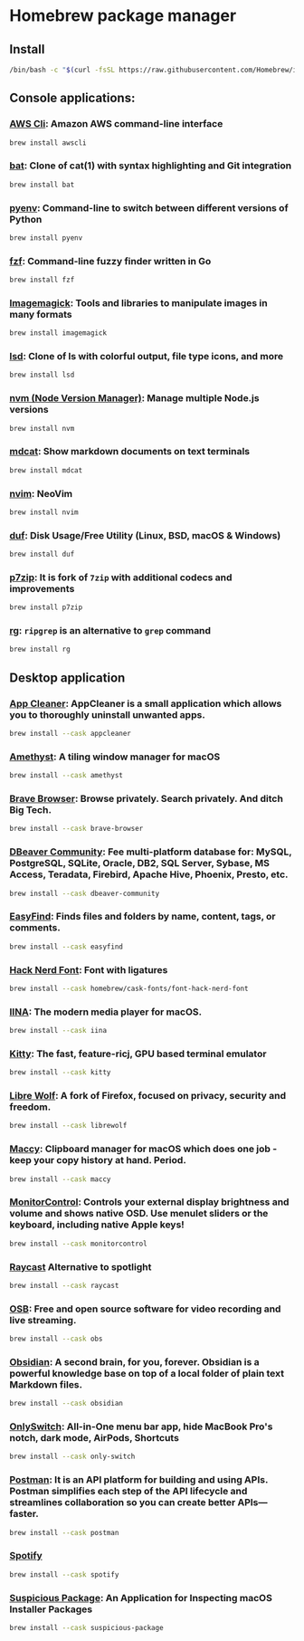 # Homebrew package manager

## Install
```sh
/bin/bash -c "$(curl -fsSL https://raw.githubusercontent.com/Homebrew/install/HEAD/install.sh)"
```

## Console applications:
### **[AWS Cli](https://aws.amazon.com/cli/):** Amazon AWS command-line interface
```sh
brew install awscli
```

### **[bat](https://github.com/sharkdp/bat):** Clone of cat(1) with syntax highlighting and Git integration
```sh
brew install bat
```

### **[pyenv](https://github.com/pyenv/pyenv):** Command-line to switch between different versions of Python
```sh
brew install pyenv
```

### **[fzf](https://github.com/junegunn/fzf):** Command-line fuzzy finder written in Go
```sh
brew install fzf
```

### **[Imagemagick](https://imagemagick.org/index.php):** Tools and libraries to manipulate images in many formats
```sh
brew install imagemagick
```

### **[lsd](https://github.com/Peltoche/lsd):** Clone of ls with colorful output, file type icons, and more
```sh
brew install lsd
```

### **[nvm (Node Version Manager)](https://github.com/nvm-sh/nvm):** Manage multiple Node.js versions
```sh
brew install nvm
```

### **[mdcat](https://github.com/lunaryorn/mdcat):** Show markdown documents on text terminals
```sh
brew install mdcat
```

### **[nvim](https://programacion.net/articulo/cheat_sheet_de_vim_mas_de_100_comandos_1614):** NeoVim
```sh
brew install nvim 
```

### **[duf](https://github.com/muesli/duf/)**: Disk Usage/Free Utility (Linux, BSD, macOS & Windows)
```sh
brew install duf
```

### **[p7zip](https://p7zip.sourceforge.net/)**: It is fork of `7zip` with additional codecs and improvements
```sh
brew install p7zip
```

### **[rg](https://github.com/BurntSushi/ripgrep)**: `ripgrep` is an alternative to `grep` command
```sh
brew install rg
```

## Desktop application
### **[App Cleaner](https://freemacsoft.net/appcleaner/):** AppCleaner is a small application which allows you to thoroughly uninstall unwanted apps.
```sh
brew install --cask appcleaner
```

### **[Amethyst](https://ianyh.com/amethyst/):** A tiling window manager for macOS
```sh
brew install --cask amethyst
```

### **[Brave Browser](https://brave.com/):** Browse privately. Search privately. And ditch Big Tech.
```sh
brew install --cask brave-browser
```

### **[DBeaver Community](https://dbeaver.io/):** Fee multi-platform database for: MySQL, PostgreSQL, SQLite, Oracle, DB2, SQL Server, Sybase, MS Access, Teradata, Firebird, Apache Hive, Phoenix, Presto, etc.
```sh
brew install --cask dbeaver-community
```

### **[EasyFind](https://www.devontechnologies.com/apps/freeware):** Finds files and folders by name, content, tags, or comments.
```sh
brew install --cask easyfind
```

### **[Hack Nerd Font](https://github.com/ryanoasis/nerd-fonts)**: Font with ligatures
```sh
brew install --cask homebrew/cask-fonts/font-hack-nerd-font
```

### **[IINA](https://iina.io/)**: The modern media player for macOS.
```sh
brew install --cask iina
```

### **[Kitty](https://sw.kovidgoyal.net/kitty/):** The fast, feature-ricj, GPU based terminal emulator
```sh
brew install --cask kitty
```

### **[Libre Wolf](https://librewolf.net/):** A fork of Firefox, focused on privacy, security and freedom.
```sh
brew install --cask librewolf
```

### **[Maccy](https://maccy.app/):** Clipboard manager for macOS which does one job - keep your copy history at hand. Period.
```sh
brew install --cask maccy
```

### **[MonitorControl](https://github.com/MonitorControl/MonitorControl):** Controls your external display brightness and volume and shows native OSD. Use menulet sliders or the keyboard, including native Apple keys!
```sh
brew install --cask monitorcontrol
```

### **[Raycast](https://raycas.com)** Alternative to spotlight
```sh
brew install --cask raycast
```

### **[OSB](https://obsproject.com/)**: Free and open source software for video recording and live streaming.
```sh
brew install --cask obs
```

### **[Obsidian](https://obsidian.md/):** A second brain, for you, forever. Obsidian is a powerful knowledge base on top of a local folder of plain text Markdown files.
```sh
brew install --cask obsidian
```

### **[OnlySwitch](https://github.com/jacklandrin/OnlySwitch):** All-in-One menu bar app, hide MacBook Pro's notch, dark mode, AirPods, Shortcuts
```sh
brew install --cask only-switch
```

### **[Postman](https://www.postman.com/):** It is an API platform for building and using APIs. Postman simplifies each step of the API lifecycle and streamlines collaboration so you can create better APIs—faster.
```sh
brew install --cask postman
```

### **[Spotify](https://spotify.com/)**
```sh
brew install --cask spotify
```

### **[Suspicious Package](https://www.mothersruin.com/software/SuspiciousPackage/)**: An Application for Inspecting macOS Installer Packages
```sh
brew install --cask suspicious-package
```
